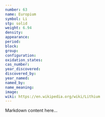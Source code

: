 ```yaml
---
number: 63
name: Europium
symbol: Li
stp: solid
weight: 6.94
density:
appearance:
period:
block:
group:
configuration:
oxidation_states:
cas_number:
year_discovered:
discovered_by:
year_named:
named_by:
name_meaning:
image:
wiki: https://en.wikipedia.org/wiki/Lithium
---
```


Markdown content here...
